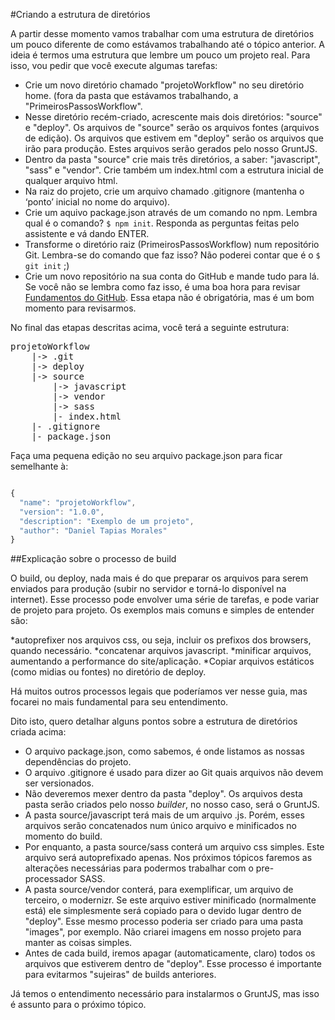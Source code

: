 #Criando a estrutura de diretórios

A partir desse momento vamos trabalhar com uma estrutura de diretórios um pouco diferente de como estávamos trabalhando até o tópico anterior. A ideia é termos uma estrutura que lembre um pouco um projeto real. Para isso, vou pedir que você execute algumas tarefas:

* Crie um novo diretório chamado "projetoWorkflow" no seu diretório home. (fora da pasta que estávamos trabalhando, a "PrimeirosPassosWorkflow".
* Nesse diretório recém-criado, acrescente mais dois diretórios: "source" e "deploy". Os arquivos de "source" serão os arquivos fontes (arquivos de edição). Os arquivos que estivem em "deploy" serão os arquivos que irão para produção. Estes arquivos serão gerados pelo nosso GruntJS.
* Dentro da pasta "source" crie mais três diretórios, a saber: "javascript", "sass" e "vendor". Crie também um index.html com a estrutura inicial de qualquer arquivo html.
* Na raiz do projeto, crie um arquivo chamado .gitignore (mantenha o ‘ponto’ inicial no nome do arquivo).
* Crie um aquivo package.json através de um comando no npm. Lembra qual é o comando? ``` $ npm init ```. Responda as perguntas feitas pelo assistente e vá dando ENTER.
* Transforme o diretório raiz (PrimeirosPassosWorkflow) num repositório Git. Lembra-se do comando que faz isso? Não poderei contar que é o ``` $ git init ``` ;)
* Crie um novo repositório na sua conta do GitHub e mande tudo para lá. Se você não se lembra como faz isso, é uma boa hora para revisar [Fundamentos do GitHub](https://tapmorales.gitbooks.io/workflow-front-end/content/fundamentos-do-github.html). Essa etapa não é obrigatória, mas é um bom momento para revisarmos.

No final das etapas descritas acima, você terá a seguinte estrutura:

<pre>
projetoWorkflow
    |-> .git
    |-> deploy
    |-> source
        |-> javascript
        |-> vendor
        |-> sass
        |- index.html
    |- .gitignore
    |- package.json
</pre>


Faça uma pequena edição no seu arquivo package.json para ficar semelhante à:

```javascript

{
  "name": "projetoWorkflow",
  "version": "1.0.0",
  "description": "Exemplo de um projeto",  
  "author": "Daniel Tapias Morales"
}


```

##Explicação sobre o processo de build

O build, ou deploy, nada mais é do que preparar os arquivos para serem enviados para produção (subir no servidor e torná-lo disponível na internet). Esse processo pode envolver uma série de tarefas, e pode variar de projeto para projeto. Os exemplos mais comuns e simples de entender são:

*autoprefixer nos arquivos css, ou seja, incluir os prefixos dos browsers, quando necessário.
*concatenar arquivos javascript.
*minificar arquivos, aumentando a performance do site/aplicação.
*Copiar arquivos estáticos (como midias ou fontes) no diretório de deploy.

Há muitos outros processos legais que poderíamos ver nesse guia, mas focarei no mais fundamental para seu entendimento.

Dito isto, quero detalhar alguns pontos sobre a estrutura de diretórios criada acima:

* O arquivo package.json, como sabemos, é onde listamos as nossas dependências do projeto.
* O arquivo .gitignore é usado para dizer ao Git quais arquivos não devem ser versionados.
* Não deveremos mexer dentro da pasta "deploy". Os arquivos desta pasta serão criados pelo nosso *builder*, no nosso caso, será o GruntJS.
* A pasta source/javascript terá mais de um arquivo .js. Porém, esses arquivos serão concatenados num único arquivo e minificados no momento do build.
* Por enquanto, a pasta source/sass conterá um arquivo css simples. Este arquivo será autoprefixado apenas. Nos próximos tópicos faremos as alterações necessárias para podermos trabalhar com o pre-processador SASS.
* A pasta source/vendor conterá, para exemplificar, um arquivo de terceiro, o modernizr. Se este arquivo estiver minificado (normalmente está) ele simplesmente será copiado para o devido lugar dentro de "deploy". Esse mesmo processo poderia ser criado para uma pasta "images", por exemplo. Não criarei imagens em nosso projeto para manter as coisas simples. 
* Antes de cada build, iremos apagar (automaticamente, claro) todos os arquivos que estiverem dentro de "deploy". Esse processo é importante para evitarmos "sujeiras" de builds anteriores.


Já temos o entendimento necessário para instalarmos o GruntJS, mas isso é assunto para o próximo tópico.